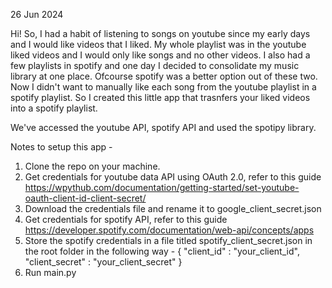 26 Jun 2024

Hi! So, I had a habit of listening to songs on youtube since my early days and I would like videos that I liked. My whole playlist was in the youtube liked videos and I would only like songs and no other videos. I also had a few playlists in spotify and one day I decided to consolidate my music library at one place. Ofcourse spotify was a better option out of these two. Now I didn't want to manually like each song from the youtube playlist in a spotify playlist. So I created this little app that trasnfers your liked videos into a spotify playlist.

We've accessed the youtube API, spotify API and used the spotipy library.

Notes to setup this app - 

1. Clone the repo on your machine.
2. Get credentials for youtube data API using OAuth 2.0, refer to this guide https://wpythub.com/documentation/getting-started/set-youtube-oauth-client-id-client-secret/
3. Download the credentials file and rename it to google_client_secret.json
4. Get credentials for spotify API, refer to this guide https://developer.spotify.com/documentation/web-api/concepts/apps
5. Store the spotify credentials in a file titled spotify_client_secret.json in the root folder in the following way -
   {
    "client_id" : "your_client_id",
    "client_secret" : "your_client_secret"
  }
6. Run main.py
